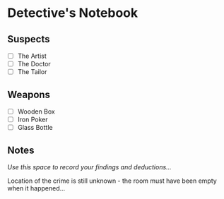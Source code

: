# Detective's Notebook

## Suspects
- [ ] The Artist
- [ ] The Doctor
- [ ] The Tailor

## Weapons
- [ ] Wooden Box
- [ ] Iron Poker
- [ ] Glass Bottle

## Notes
*Use this space to record your findings and deductions...*

Location of the crime is still unknown - the room must have been empty when it happened...
